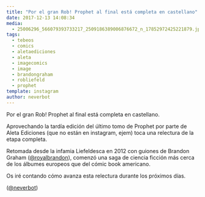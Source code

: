 ```yaml
---
title: "Por el gran Rob! Prophet al final está completa en castellano"
date: 2017-12-13 14:08:34
media: 
  - 25006296_566079393733217_2509186389006876672_n_17852972425221879.jpg
tags: 
  - tebeos
  - comics
  - aletaediciones
  - aleta
  - imagecomics
  - image
  - brandongraham
  - robliefeld
  - prophet
template: instagram
author: neverbot
---
```


Por el gran Rob! Prophet al final está completa en castellano.


Aprovechando la tardía edición del último tomo de Prophet por parte de Aleta Ediciones (que no están en instagram, ejem) toca una relectura de la etapa completa.


Retomada desde la infamia Liefeldesca en 2012 con guiones de Brandon Graham ([@royalbrandon](https://instagram.com/royalbrandon)), comenzó una saga de ciencia ficción más cerca de los álbumes europeos que del cómic book americano.


Os iré contando cómo avanza esta relectura durante los próximos días.


([@neverbot](https://instagram.com/neverbot))



